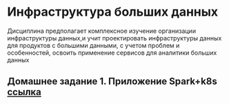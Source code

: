 # Инфраструктура больших данных  
Дисциплина предполагает комплексное изучение организации инфраструктуры
данных,и учит проектировать инфраструктуры данных для продуктов с большими
данными, с учетом проблем и особенностей, освоить
применение сервисов для аналитики больших данных


## Домашнее задание 1. Приложение Spark+k8s  [ссылка]([https://github.com/Niktyav/mipt_ds_masters/tree/master/Project_0](https://github.com/Niktyav/infraBigData/tree/main/hw1))  


